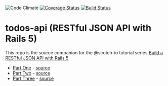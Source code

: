  ![Code Climate](https://codeclimate.com/github/akabiru/todos-api/badges/gpa.svg) [![Coverage Status](https://coveralls.io/repos/github/akabiru/todos-api/badge.svg?branch=master)](https://coveralls.io/github/akabiru/todos-api?branch=master) [![Build Status](https://travis-ci.org/akabiru/todos-api.svg?branch=master)](https://travis-ci.org/akabiru/todos-api)

# todos-api (RESTful JSON API with Rails 5)

This repo is the source companion for the @scotch-io tutorial series [Build a RESTful JSON API with Rails 5](https://scotch.io/tutorials/build-a-restful-json-api-with-rails-5-part-one)

* [Part One](https://scotch.io/tutorials/build-a-restful-json-api-with-rails-5-part-one) - [source](https://github.com/akabiru/todos-api/tree/part-one)
* [Part Two](https://scotch.io/tutorials/build-a-restful-json-api-with-rails-5-part-two) - [source](https://github.com/akabiru/todos-api/tree/part-two)
* [Part Three](https://scotch.io/tutorials/build-a-restful-json-api-with-rails-5-part-three) - [source](https://github.com/akabiru/todos-api/tree/part-three)
